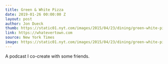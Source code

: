 ```yaml
---
title: Green & White Pizza
date: 2019-01-26 00:00:00 Z
layout: post
author: Jon Dueck
thumb: https://static01.nyt.com/images/2015/04/23/dining/green-white-pizza/green-white-pizza-mediumThreeByTwo440.jpg
link: https://whatevertown.com
source: New York Times
image: https://static01.nyt.com/images/2015/04/23/dining/green-white-pizza/green-white-pizza-mediumThreeByTwo440.jpg
---
```


A podcast I co-create with some friends.
